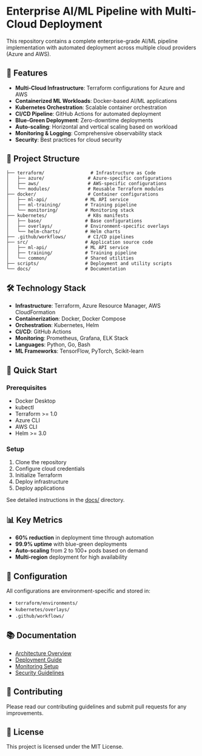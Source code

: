 # Enterprise AI/ML Pipeline with Multi-Cloud Deployment

This repository contains a complete enterprise-grade AI/ML pipeline implementation with automated deployment across multiple cloud providers (Azure and AWS).

## 🚀 Features

- **Multi-Cloud Infrastructure**: Terraform configurations for Azure and AWS
- **Containerized ML Workloads**: Docker-based AI/ML applications
- **Kubernetes Orchestration**: Scalable container orchestration
- **CI/CD Pipeline**: GitHub Actions for automated deployment
- **Blue-Green Deployment**: Zero-downtime deployments
- **Auto-scaling**: Horizontal and vertical scaling based on workload
- **Monitoring & Logging**: Comprehensive observability stack
- **Security**: Best practices for cloud security

## 📁 Project Structure

```
├── terraform/                 # Infrastructure as Code
│   ├── azure/                # Azure-specific configurations
│   ├── aws/                  # AWS-specific configurations
│   └── modules/              # Reusable Terraform modules
├── docker/                   # Container configurations
│   ├── ml-api/              # ML API service
│   ├── ml-training/         # Training pipeline
│   └── monitoring/          # Monitoring stack
├── kubernetes/               # K8s manifests
│   ├── base/                # Base configurations
│   ├── overlays/            # Environment-specific overlays
│   └── helm-charts/         # Helm charts
├── .github/workflows/        # CI/CD pipelines
├── src/                     # Application source code
│   ├── ml-api/              # ML API service
│   ├── training/            # Training pipeline
│   └── common/              # Shared utilities
├── scripts/                 # Deployment and utility scripts
└── docs/                    # Documentation

```

## 🛠 Technology Stack

- **Infrastructure**: Terraform, Azure Resource Manager, AWS CloudFormation
- **Containerization**: Docker, Docker Compose
- **Orchestration**: Kubernetes, Helm
- **CI/CD**: GitHub Actions
- **Monitoring**: Prometheus, Grafana, ELK Stack
- **Languages**: Python, Go, Bash
- **ML Frameworks**: TensorFlow, PyTorch, Scikit-learn

## 🚀 Quick Start

### Prerequisites

- Docker Desktop
- kubectl
- Terraform >= 1.0
- Azure CLI
- AWS CLI
- Helm >= 3.0

### Setup

1. Clone the repository
2. Configure cloud credentials
3. Initialize Terraform
4. Deploy infrastructure
5. Deploy applications

See detailed instructions in the [docs/](./docs/) directory.

## 📊 Key Metrics

- **60% reduction** in deployment time through automation
- **99.9% uptime** with blue-green deployments
- **Auto-scaling** from 2 to 100+ pods based on demand
- **Multi-region** deployment for high availability

## 🔧 Configuration

All configurations are environment-specific and stored in:
- `terraform/environments/`
- `kubernetes/overlays/`
- `.github/workflows/`

## 📚 Documentation

- [Architecture Overview](./docs/architecture.md)
- [Deployment Guide](./docs/deployment.md)
- [Monitoring Setup](./docs/monitoring.md)
- [Security Guidelines](./docs/security.md)

## 🤝 Contributing

Please read our contributing guidelines and submit pull requests for any improvements.

## 📄 License

This project is licensed under the MIT License.

